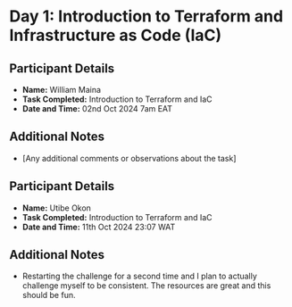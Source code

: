 # Day 1: Introduction to Terraform and Infrastructure as Code (IaC)

## Participant Details

- **Name:** William Maina
- **Task Completed:** Introduction to Terraform and IaC
- **Date and Time:** 02nd Oct 2024 7am EAT


## Additional Notes
- [Any additional comments or observations about the task]

## Participant Details
- **Name:** Utibe Okon
- **Task Completed:** Introduction to Terraform and IaC
- **Date and Time:** 11th Oct 2024 23:07 WAT

## Additional Notes
- Restarting the challenge for a second time and I plan to actually challenge myself to be consistent. The resources are great and this should be fun.